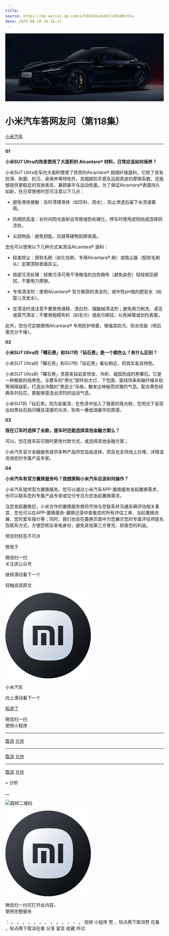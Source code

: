 ```yaml
---
title: 
source: https://mp.weixin.qq.com/s/S0GtA5cAoOVCl4OsWKrU7w
date: 2025-08-10 16:26:17
---
```


![cover_image](images/img_8744fb74.jpg)


#  小米汽车答网友问（第118集）


[ 小米汽车 ](<javascript:void\(0\);>)

______

  

**01**

**小米SU7 Ultra内饰里使用了大面积的 Alcantara® 材料，日常应该如何保养？**

小米SU7 Ultra在车内大面积使用了昂贵的Alcantara® 超细纤维面料，它除了具有防滑、耐磨、抗污、易保养等特性外，其细腻的手感及远超真皮的摩擦系数，还能够提供更稳定的驾驶表现，兼顾豪华与运动性能。为了保证Alcantara®表面持久如新，在日常使用时您可注意以下几点：

  * 避免液体接触：及时清理液体（如饮料、雨水），防止渗透后留下水渍或霉斑。

  * 防晒防高温：长时间阳光直射会导致褪色和硬化，停车时使用遮阳挡或选择阴凉处。

  * 尖锐物品：避免钥匙、拉链等硬物刮擦表面。

您也可以使用以下几种方式来清洁Alcantara® 面料：

  * 轻柔除尘：用软毛刷（如化妆刷、专用Alcantara® 刷）或吸尘器（配软毛刷头）定期清除表面灰尘。

  * 局部污渍处理：轻微污渍可用干净微湿的白色棉布（避免染色）轻轻按压擦拭，不要用力摩擦。

  * 专用清洁剂：使用Alcantara® 官方推荐的清洁剂，或中性pH值的肥皂水（如婴儿洗发水）。

  * 在清洁时请注意不要使用酒精、漂白剂、强酸碱清洁剂；避免用力刷洗、浸泡或蒸汽清洁；不要用粗糙布料（如毛巾）或纸巾擦拭，以免掉屑或划伤表面。

此外，您也可定期使用Alcantara® 专用防护喷雾，增强其防污、防水性能（喷后需充分干燥）。‍

  

**02**

**小米SU7 Ultra的「曜石黑」和SU7的「钻石黑」是一个颜色么？有什么区别？**

小米SU7 Ultra的「曜石黑」和SU7的「钻石黑」看似相近，但其实各具特色。

小米SU7 Ultra的「曜石黑」灵感来自岩浆喷发、冷却、凝固而成的黑曜石。它是一种极致的纯黑色，与整车的“黑化”部件如大灯、下包围、窗线饰条和碳纤维车标等相得益彰，打造出冷酷的“黑武士”风格，散发出神秘而优雅的气息。配合黄色经典系列拉花，更能够营造出浓烈的运动气息。

小米SU7的「钻石黑」则为金属漆，在色漆中加入了致密的珠光粉，在阳光下呈现出如黑钻石般闪耀且深邃的光泽，别有一番低调豪华的质感。

  

**03**

**我在订车时选择了全款，提车时还能选择其他金融方案么？**

可以，您在提车前可随时更改付款方式，或选择其他金融方案；

小米汽车官方金融服务提供多种产品供您自由选择，而且也支持线上办理，详情请咨询您的专属产品专家。

  

****04****

**小米汽车有官方置换服务吗？我想换购小米汽车应该如何操作？**

小米汽车提供官方置换服务。您可以通过小米汽车APP-置换服务发起置换需求，也可以联系您的专属产品专家或交付专员为您发起置换需求。

当您发起置换后，小米合作的置换服务商将尽快与您联系并沟通车辆评估相关事宜，您也可以在APP-置换服务-置换记录中查看您的所有评估工单、当前置换进展、您的爱车报价等；同时，我们也会在置换页面中为您展示您的专属评估师姓名及联系方式，方便您核实来电身份，避免其他第三方冒充，损害您的利益。

  

  

  

[](<>)[](<>)

预览时标签不可点

修改于

微信扫一扫  
关注该公众号

继续滑动看下一个

轻触阅读原文

![img_97d833da.jpg](images/img_97d833da.jpg)

小米汽车 

向上滑动看下一个

[知道了](<javascript:;>)

微信扫一扫  
使用小程序

****

[取消](<javascript:void\(0\);>) [允许](<javascript:void\(0\);>)

****

[取消](<javascript:void\(0\);>) [允许](<javascript:void\(0\);>)

****

[取消](<javascript:void\(0\);>) [允许](<javascript:void\(0\);>)

× 分析

__

![跳转二维码]()

![作者头像](images/img_97d833da.jpg)

微信扫一扫可打开此内容，  
使用完整服务

： ， ， ， ， ， ， ， ， ， ， ， ， 。 视频 小程序 赞 ，轻点两下取消赞 在看 ，轻点两下取消在看 分享 留言 收藏 听过